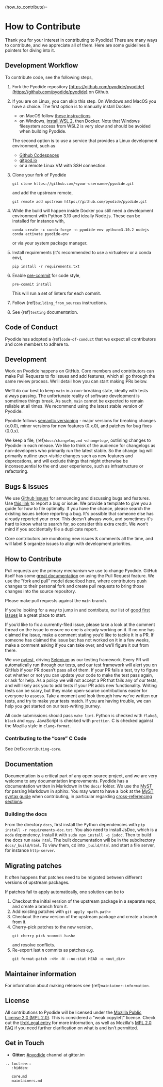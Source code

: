 (how_to_contribute)=

# How to Contribute

Thank you for your interest in contributing to Pyodide! There are many ways to
contribute, and we appreciate all of them. Here are some guidelines & pointers
for diving into it.

## Development Workflow

To contribute code, see the following steps,

1. Fork the Pyodide repository [https://github.com/pyodide/pyodide](https://github.com/pyodide/pyodide) on Github.
2. If you are on Linux, you can skip this step. On Windows and MacOS you have a
   choice. The first option is to manually install Docker:

   - on MacOS follow [these instructions](https://docs.docker.com/desktop/mac/install/)
   - on Windows, [install WSL
     2](https://docs.microsoft.com/en-us/windows/wsl/install), then Docker.
     Note that Windows filesystem access from WSL2 is very slow and should
     be avoided when building Pyodide.

   The second option is to use a service that provides a Linux
   development environment, such as

   - [Github Codespaces](https://github.com/features/codespaces)
   - [gitpod.io](https://gitpod.io)
   - or a remote Linux VM with SSH connection.

3. Clone your fork of Pyodide
   ```
   git clone https://github.com/<your-username>/pyodide.git
   ```
   and add the upstream remote,
   ```
   git remote add upstream https://github.com/pyodide/pyodide.git
   ```
4. While the build will happen inside Docker you still need a development
   environment with Python 3.10 and ideally Node.js. These can be installed
   for instance with,
   ```
   conda create -c conda-forge -n pyodide-env python=3.10.2 nodejs
   conda activate pyodide-env
   ```
   or via your system package manager.
5. Install requirements (it's recommended to use a virtualenv or a conda env),
   ```
   pip install -r requirements.txt
   ```
6. Enable [pre-commit](https://pre-commit.com/) for code style,

   ```
   pre-commit install
   ```

   This will run a set of linters for each commit.

7. Follow {ref}`building_from_sources` instructions.

8. See {ref}`testing` documentation.

## Code of Conduct

Pyodide has adopted a {ref}`code-of-conduct` that we expect all contributors and
core members to adhere to.

## Development

Work on Pyodide happens on GitHub. Core members and contributors can make Pull
Requests to fix issues and add features, which all go through the same review
process. We’ll detail how you can start making PRs below.

We’ll do our best to keep `main` in a non-breaking state, ideally with tests
always passing. The unfortunate reality of software development is sometimes
things break. As such, `main` cannot be expected to remain reliable at all
times. We recommend using the latest stable version of Pyodide.

Pyodide follows [semantic versioning](http://semver.org/) - major versions for
breaking changes (x.0.0), minor versions for new features (0.x.0), and patches
for bug fixes (0.0.x).

We keep a file, {ref}`docs/changelog.md <changelog>`, outlining changes to
Pyodide in each release. We like to think of the audience for changelogs as
non-developers who primarily run the latest stable. So the change log will
primarily outline user-visible changes such as new features and deprecations,
and will exclude things that might otherwise be inconsequential to the end user
experience, such as infrastructure or refactoring.

## Bugs & Issues

We use [Github Issues](https://github.com/pyodide/pyodide/issues) for
announcing and discussing bugs and features. Use
[this link](https://github.com/pyodide/pyodide/issues/new) to report a
bug or issue. We provide a template to give you a guide for how to file
optimally. If you have the chance, please search the existing issues before
reporting a bug. It's possible that someone else has already reported your
error. This doesn't always work, and sometimes it's hard to know what to search
for, so consider this extra credit. We won't mind if you accidentally file a
duplicate report.

Core contributors are monitoring new issues & comments all the time, and will
label & organize issues to align with development priorities.

## How to Contribute

Pull requests are the primary mechanism we use to change Pyodide. GitHub itself
has some
[great documentation](https://help.github.com/articles/about-pull-requests/)
on using the Pull Request feature. We use the "fork and pull" model
[described here](https://help.github.com/articles/about-pull-requests/),
where contributors push changes to their personal fork and create pull requests
to bring those changes into the source repository.

Please make pull requests against the `main` branch.

If you’re looking for a way to jump in and contribute, our list of
[good first issues](https://github.com/pyodide/pyodide/labels/good%20first%20issue)
is a great place to start.

If you’d like to fix a currently-filed issue, please take a look at the comment
thread on the issue to ensure no one is already working on it. If no one has
claimed the issue, make a comment stating you’d like to tackle it in a PR. If
someone has claimed the issue but has not worked on it in a few weeks, make a
comment asking if you can take over, and we’ll figure it out from there.

We use [pytest](https://pytest.org), driving
[Selenium](https://www.seleniumhq.org) as our testing framework. Every PR will
automatically run through our tests, and our test framework will alert you on
GitHub if your PR doesn’t pass all of them. If your PR fails a test, try to
figure out whether or not you can update your code to make the test pass again,
or ask for help. As a policy we will not accept a PR that fails any of our
tests, and will likely ask you to add tests if your PR adds new functionality.
Writing tests can be scary, but they make open-source contributions easier for
everyone to assess. Take a moment and look through how we’ve written our tests,
and try to make your tests match. If you are having trouble, we can help you get
started on our test-writing journey.

All code submissions should pass `make lint`. Python is checked with `flake8`,
`black` and `mypy`. JavaScript is checked with `prettier`.
C is checked against the Mozilla style in `clang-format`.

### Contributing to the “core” C Code

See {ref}`contributing-core`.

## Documentation

Documentation is a critical part of any open source project, and we are very
welcome to any documentation improvements. Pyodide has a documentation written
in Markdown in the `docs/` folder. We use the
[MyST](https://myst-parser.readthedocs.io/en/latest/using/syntax.html#targets-and-cross-referencing)
for parsing Markdown in sphinx. You may want to have a look at the
[MyST syntax guide](https://myst-parser.readthedocs.io/en/latest/using/syntax.html#the-myst-syntax-guide)
when contributing, in particular regarding
[cross-referencing sections](https://myst-parser.readthedocs.io/en/latest/using/syntax.html#targets-and-cross-referencing).

### Building the docs

From the directory `docs`, first install the Python dependencies with
`pip install -r requirements-doc.txt`. You also need to install JsDoc, which is a
`node` dependency. Install it with `sudo npm install -g jsdoc`. Then to
build the docs run `make html`. The built documentation will be in the
subdirectory `docs/_build/html`. To view them, cd into `_build/html` and
start a file server, for instance `http-server`.

## Migrating patches

It often happens that patches need to be migrated between different versions of
upstream packages.

If patches fail to apply automatically, one solution can be to

1. Checkout the initial version of the upstream package in a separate repo, and
   create a branch from it.
2. Add existing patches with `git apply <path.path>`
3. Checkout the new version of the upstream package and create a branch from it.
4. Cherry-pick patches to the new version,
   ```
   git cherry-pick <commit-hash>
   ```
   and resolve conflicts.
5. Re-export last `N` commits as patches e.g.
   ```
   git format-patch -<N> -N --no-stat HEAD -o <out_dir>
   ```

## Maintainer information

For information about making releases see {ref}`maintainer-information`.

## License

All contributions to Pyodide will be licensed under the
[Mozilla Public License 2.0 (MPL 2.0)](https://www.mozilla.org/en-US/MPL/2.0/).
This is considered a "weak copyleft" license. Check out the [tl;drLegal entry][] for more
information, as well as Mozilla's
[MPL 2.0 FAQ](https://www.mozilla.org/en-US/MPL/2.0/FAQ/) if you need further
clarification on what is and isn't permitted.

## Get in Touch

- **Gitter:** [#pyodide](https://gitter.im/pyodide/community) channel at gitter.im

[tl;drlegal entry]: https://tldrlegal.com/license/mozilla-public-license-2.0-(mpl-2)

```{eval-rst}
.. toctree::
   :hidden:

   core.md
   maintainers.md
```
